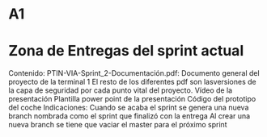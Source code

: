 # A1
# Zona de Entregas del sprint actual
Contenido:
PTIN-VIA-Sprint_2-Documentación.pdf: Documento general del proyecto de la terminal 1
El resto de los diferentes pdf son lasversiones de la capa de seguridad por cada punto vital del proyecto.
Vídeo de la presentación
Plantilla power point de la presentación
Código del prototipo del coche
Indicaciones:
Cuando se acaba el sprint se genera una nueva branch nombrada como el sprint que finalizó con la entrega
Al crear una nueva branch se tiene que vaciar el master para el próximo sprint

